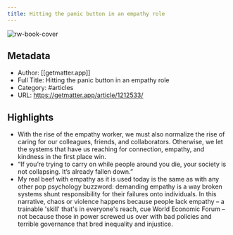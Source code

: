 ```yaml
---
title: Hitting the panic button in an empathy role
---
```

![rw-book-cover](https://readwise-assets.s3.amazonaws.com/static/images/article4.6bc1851654a0.png)

## Metadata
- Author: [[getmatter.app]]
- Full Title: Hitting the panic button in an empathy role
- Category: #articles
- URL: https://getmatter.app/article/1212533/

## Highlights
- With the rise of the empathy worker, we must also normalize the rise of caring for our colleagues, friends, and collaborators. Otherwise, we let the systems that have us reaching for connection, empathy, and kindness in the first place win.
- “If you’re trying to carry on while people around you die, your society is not collapsing. It’s already fallen down.”
- My real beef with empathy as it is used today is the same as with any other pop psychology buzzword: demanding empathy is a way broken systems shunt responsibility for their failures onto individuals. In this narrative, chaos or violence happens because people lack empathy – a trainable 'skill' that's in everyone's reach, cue World Economic Forum – not because those in power screwed us over with bad policies and terrible governance that bred inequality and injustice.
